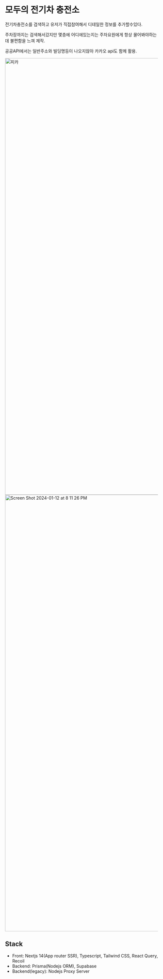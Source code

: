 # 모두의 전기차 충전소
전기차충전소를 검색하고 유저가 직접참여해서 디테일한 정보를 추가할수있다.

주차장까지는 검색해서갔지만 몇층에 어디에있는지는 주차요원에게 항상 물어봐야하는데 불편함을 느껴 제작.

공공API에서는 일반주소와 빌딩명등이 나오지않아 카카오 api도 함께 활용.

<img width="1440" alt="피카" src="https://github.com/LeeEugene1/CarChargeMap/assets/59987309/0e3be17d-03cb-4891-8721-701631b57dcd">

<img width="1440" alt="Screen Shot 2024-01-12 at 8 11 26 PM" src="https://github.com/LeeEugene1/CarChargeMap/assets/59987309/80c9bfe2-0b53-421d-91a4-94bfb546579a">

## Stack
- Front: Nextjs 14(App router SSR), Typescript, Tailwind CSS, React Query, Recoil
- Backend: Prisma(Nodejs ORM), Supabase
- Backend(legacy): Nodejs Proxy Server